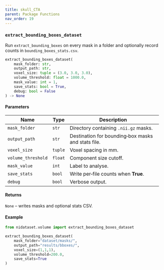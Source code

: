 ```yaml
---
title: skull_CTA
parent: Package Functions
nav_order: 19
---
```


### `extract_bounding_boxes_dataset`

Run `extract_bounding_boxes` on every mask in a folder and optionally record counts in `bounding_boxes_stats.csv`.

```python
extract_bounding_boxes_dataset(
    mask_folder: str,
    output_path: str,
    voxel_size: tuple = (3.0, 3.0, 3.0),
    volume_threshold: float = 1000.0,
    mask_value: int = 1,
    save_stats: bool = True,
    debug: bool = False
) -> None
```

#### Parameters

| Name               | Type    | Description                                        |
| ------------------ | ------- | -------------------------------------------------- |
| `mask_folder`      | `str`   | Directory containing `.nii.gz` masks.              |
| `output_path`      | `str`   | Destination for bounding‑box masks and stats file. |
| `voxel_size`       | `tuple` | Voxel spacing in mm.                               |
| `volume_threshold` | `float` | Component size cutoff.                             |
| `mask_value`       | `int`   | Label to analyse.                                  |
| `save_stats`       | `bool`  | Write per‑file counts when **True**.               |
| `debug`            | `bool`  | Verbose output.                                    |

#### Returns

`None` – writes masks and optional stats CSV.

#### Example

```python
from nidataset.volume import extract_bounding_boxes_dataset

extract_bounding_boxes_dataset(
    mask_folder="dataset/masks/",
    output_path="results/bboxes/",
    voxel_size=(1,1,1),
    volume_threshold=200.0,
    save_stats=True
)
```